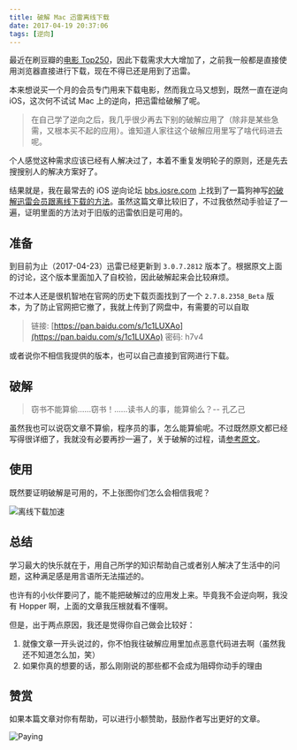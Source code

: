```yaml
---
title: 破解 Mac 迅雷离线下载
date: 2017-04-19 20:37:06
tags: [逆向]
---
```


最近在刷豆瓣的[电影 Top250](https://movie.douban.com/top250)，因此下载需求大大增加了，之前我一般都是直接使用浏览器直接进行下载，现在不得已还是用到了迅雷。

本来想说买一个月的会员专门用来下载电影，然而我立马又想到，既然一直在逆向 iOS，这次何不试试 Mac 上的逆向，把迅雷给破解了呢。

<!-- more -->

> 在自己学了逆向之后，我几乎很少再去下别的破解应用了（除非是某些急需，又根本买不起的应用）。谁知道人家往这个破解应用里写了啥代码进去呢。

个人感觉这种需求应该已经有人解决过了，本着不重复发明轮子的原则，还是先去搜搜别人的解决方案好了。

结果就是，我在最常去的 iOS 逆向论坛 [bbs.iosre.com](bbs.iosre.com) 上找到了一篇狗神写[的破解迅雷会员跟离线下载的方法](bbs.iosre.com/t/hopper-mac/1428)。虽然这篇文章比较旧了，不过我依然动手验证了一遍，证明里面的方法对于旧版的迅雷依旧是可用的。

## 准备

到目前为止（2017-04-23）迅雷已经更新到 `3.0.7.2812` 版本了。根据原文上面的讨论，这个版本里面加入了自校验，因此破解起来会比较麻烦。

不过本人还是很机智地在官网的历史下载页面找到了一个 `2.7.8.2358_Beta` 版本，为了防止官网把它撤了，我就上传到了网盘中，有需要的可以自取

> 链接: [https://pan.baidu.com/s/1c1LUXAo](https://pan.baidu.com/s/1c1LUXAo) 密码: h7v4

或者说你不相信我提供的版本，也可以自己直接到官网进行下载。

## 破解

> 窃书不能算偷……窃书！……读书人的事，能算偷么？-- 孔乙己

虽然我也可以说窃文章不算偷，程序员的事，怎么能算偷呢。不过既然原文都已经写得很详细了，我就没有必要再抄一遍了，关于破解的过程，请[参考原文](http://bbs.iosre.com/t/hopper-mac/1428)。

## 使用

既然要证明破解是可用的，不上张图你们怎么会相信我呢？

![离线下载加速](http://7xqonv.com1.z0.glb.clouddn.com/mac-thunder-reverse-pic-1.png)

## 总结

学习最大的快乐就在于，用自己所学的知识帮助自己或者别人解决了生活中的问题，这种满足感是用言语所无法描述的。

也许有的小伙伴要问了，能不能把破解过的应用发上来。毕竟我不会逆向啊，我没有 Hopper 啊，上面的文章我压根就看不懂啊。

但是，出于两点原因，我还是觉得你自己做会比较好：

1. 就像文章一开头说过的，你不怕我往破解应用里加点恶意代码进去啊（虽然我还不知道怎么加，笑）
2. 如果你真的想要的话，那么刚刚说的那些都不会成为阻碍你动手的理由

## 赞赏

如果本篇文章对你有帮助，可以进行小额赞助，鼓励作者写出更好的文章。

![Paying](http://7xqonv.com1.z0.glb.clouddn.com/wechatpaying.png)